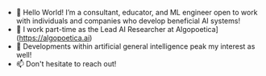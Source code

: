 - 👋 Hello World! I’m a consultant, educator, and ML engineer open to work with individuals and companies who develop beneficial AI systems!
- 🤖 I work part-time as the Lead AI Researcher at Algopoetica](https://algopoetica.ai)
- 👀 Developments within artificial general intelligence peak my interest as well!
- 📫 Don't hesitate to reach out!
